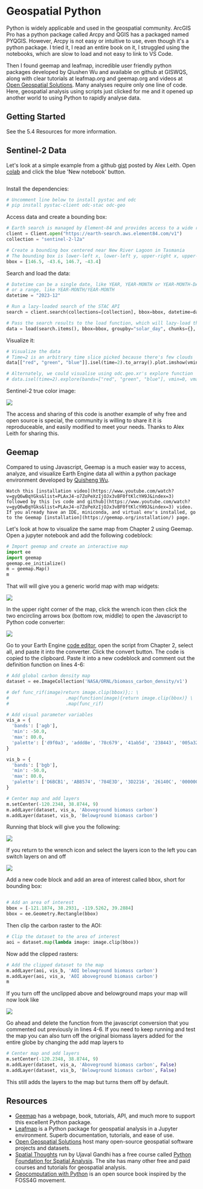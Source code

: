 # Geospatial Python

Python is widely applicable and used in the geospatial community. ArcGIS Pro has a python package called Arcpy and QGIS has a packaged named PYQGIS. However, Arcpy is not easy or intuitive to use, even though it's a python package. I tried it, I read an entire book on it, I struggled using the notebooks, which are slow to load and not easy to link to VS Code.

Then I found geemap and leafmap, incredible user friendly python packages developed by Qiushen Wu and available on github at GISWQS, along with clear tutorials at leafmap.org and geemap.org and videos at [Open Geospatial Solutions](https://www.youtube.com/@giswqs). Many analyses require only one line of code. Here, geospatial analysis using scripts just clicked for me and it opened up another world to using Python to rapidly analyse data.

## Getting Started

See the 5.4 Resources for more information.

## Sentinel-2 Data

Let's look at a simple example from a github [gist](https://gist.github.com/alexgleith/dc49156aab4b9270b0a0f145bd7fa0ce) posted by Alex Leith. Open [colab](https://colab.research.google.com/) and click the blue 'New notebook' button.

```{note} 'Uncommenting' a line in python means removing the hashtag before the command, or click on the line then click control or command plus back slash (/).
```

Install the dependencies:

```python
# Uncomment line below to install pystac and odc
# pip install pystac-client odc-stac odc-geo
```
Access data and create a bounding box:

```python
# Earth search is managed by Element-84 and provides access to a wide range of data sources
client = Client.open("https://earth-search.aws.element84.com/v1")
collection = "sentinel-2-l2a"

# Create a bounding box centered near New River Lagoon in Tasmania
# The bounding box is lower-left x, lower-left y, upper-right x, upper-right y
bbox = [146.5, -43.6, 146.7, -43.4]
```
Search and load the data:

```python
# Datetime can be a single date, like YEAR, YEAR-MONTH or YEAR-MONTH-DAY
# or a range, like YEAR-MONTH/YEAR-MONTH
datetime = "2023-12"

# Run a lazy-loaded search of the STAC API
search = client.search(collections=[collection], bbox=bbox, datetime=datetime)

# Pass the search results to the load function, which will lazy-load the data
data = load(search.items(), bbox=bbox, groupby="solar_day", chunks={}, crs="EPSG:8857", resolution=10)
```
Visualize it:

```python
# Visualize the data
# Time=2 is an arbitrary time slice picked because there's few clouds
data[["red", "green", "blue"]].isel(time=2).to_array().plot.imshow(vmin=0, vmax=1500)

# Alternately, we could visualise using odc.geo.xr's explore function
# data.isel(time=2).explore(bands=["red", "green", "blue"], vmin=0, vmax=1500)
```
Sentinel-2 true color image:

![](https://i.imgur.com/ea6GCzY.png)

The access and sharing of this code is another example of why free and open source is special, the community is willing to share it it is reproduceable, and easily modified to meet your needs. Thanks to Alex Leith for sharing this.

## Geemap
Compared to using Javascript, Geemap is a much easier way to access, analyze, and visualize Earth Engine data all within a python package environment developed by [Quisheng Wu](https://github.com/giswqs).

```{admonition} Getting Started
Watch this [installation video](https://www.youtube.com/watch?v=gyQ6wBqYGks&list=PLAxJ4-o7ZoPeXzIjOJx3vBF0ftKlcYH9J&index=3) followed by this [vs code and github](https://www.youtube.com/watch?v=gyQ6wBqYGks&list=PLAxJ4-o7ZoPeXzIjOJx3vBF0ftKlcYH9J&index=3) video. If you already have an IDE, miniconda, and virtual env's installed, go to the Geemap [installation](https://geemap.org/installation/) page.
```

Let's look at how to visualize the same map from Chapter 2 using Geemap. Open a jupyter notebook and add the following codeblock:

```python
# Import geemap and create an interactive map
import ee
import geemap
geemap.ee_initialize()
m = geemap.Map()
m
```
That will will give you a generic world map with map widgets:

![](https://i.imgur.com/hKl0roO.png)

In the upper right corner of the map, click the wrench icon then click the two encircling arrows box (bottom row, middle) to open the Javascript to Python code converter:

![](https://i.imgur.com/XXdWssh.png)

Go to your Earth Engine [code editor](https://code.earthengine.google.com/), open the script from Chapter 2, select all, and paste it into the converter. Click the convert button. The code is copied to the clipboard. Paste it into a new codeblock and comment out the definition function on lines 4-6:

```python
# Add global carbon density map
dataset = ee.ImageCollection('NASA/ORNL/biomass_carbon_density/v1')

# def func_rif(image)return image.clip(bbox)};: \
#                     .map(function(image){return image.clip(bbox)} \
#                     .map(func_rif)

# Add visual parameter variables
vis_a = {
  'bands': ['agb'],
  'min': -50.0,
  'max': 80.0,
  'palette': ['d9f0a3', 'addd8e', '78c679', '41ab5d', '238443', '005a32']
}

vis_b = {
  'bands': ['bgb'],
  'min': -50.0,
  'max': 80.0,
  'palette': ['D6BCB1', 'AB8574', '784E3D', '3D2216', '26140C', '000000']
}

# Center map and add layers
m.setCenter(-120.2348, 38.8744, 9)
m.addLayer(dataset, vis_a, 'Aboveground biomass carbon')
m.addLayer(dataset, vis_b, 'Belowground biomass carbon')
```
Running that block will give you the following:

![](https://i.imgur.com/uAQ9wBz.jpeg)

If you return to the wrench icon and select the layers icon to the left you can switch layers on and off

![](https://i.imgur.com/RzJfVjV.png)

Add a new code block and add an area of interest called bbox, short for bounding box:

```{tip} To run the code in a code block click ctrl/command + enter. To run the code and add a new code block click alt + enter.
```

```python
# Add an area of interest
bbox = [-121.1874, 38.2931, -119.5262, 39.2884]
bbox = ee.Geometry.Rectangle(bbox)
```
Then clip the carbon raster to the AOI:

```python
# Clip the dataset to the area of interest
aoi = dataset.map(lambda image: image.clip(bbox))
```
Now add the clipped rasters:
```python
# Add the clipped dataset to the map
m.addLayer(aoi, vis_b, 'AOI belowground biomass carbon')
m.addLayer(aoi, vis_a, 'AOI aboveground biomass carbon')
m
```
If you turn off the unclipped above and belowground maps your map will now look like

![](https://i.imgur.com/DDRJeDF.png)

Go ahead and delete the function from the javascript conversion that you commented out previously in lines 4-6. If you need to keep running and test the map you can also turn off the original biomass layers added for the entire globe by changing the add map layers to

```python
# Center map and add layers
m.setCenter(-120.2348, 38.8744, 9)
m.addLayer(dataset, vis_a, 'Aboveground biomass carbon', False)
m.addLayer(dataset, vis_b, 'Belowground biomass carbon', False)
```
This still adds the layers to the map but turns them off by default.

## Resources

- [Geemap](https://geemap.org/) has a webpage, book, tutorials, API, and much more to support this excellent Python package.
- [Leafmap](https://leafmap.org/) is a Python package for geospatial analysis in a Jupyter environment. Superb documentation, tutorials, and ease of use.
- [Open Geospatial Solutions](https://github.com/opengeos) host many open-source geospatial software projects and datasets.
- [Spatial Thoughts](https:spatialthoughts.com) run by Ujaval Gandhi has a free course called [Python Foundation for Spatial Analysis](https://courses.spatialthoughts.com/python-foundation.html). The site has many other free and paid courses and tutorials for geospatial analysis.
- [Geocomputation with Python](https://py.geocompx.org/) is an open source book inspired by the FOSS4G movement. 
